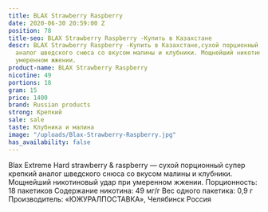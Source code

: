 ```yaml
---
title: BLAX Strawberry Raspberry
date: 2020-06-30 20:59:00 Z
position: 78
title-seo: BLAX Strawberry Raspberry -Купить в Казахстане
descr: BLAX Strawberry Raspberry -Купить в Казахстане,сухой порционный супер крепкий
  аналог шведского снюса со вкусом малины и клубники. Мощнейший никотиновый удар при
  умеренном жжении.
product-name: BLAX Strawberry Raspberry
nicotine: 49
portions: 18
gram: 15
price: 1400
brand: Russian products
strong: Крепкий
sale: sale
taste: Клубника и малина
image: "/uploads/Blax-Strawberry-Raspberry.jpg"
has_availability: false
---
```


Blax Extreme Hard strawberry & raspberry — сухой порционный супер крепкий аналог шведского снюса со вкусом малины и клубники. Мощнейший никотиновый удар при умеренном жжении.
Порционность: 18 пакетиков
Содержание никотина: 49 мг/г
Вес одного пакетика: 0,9 г
Производитель: «ЮЖУРАЛПОСТАВКА», Челябинск Россия
